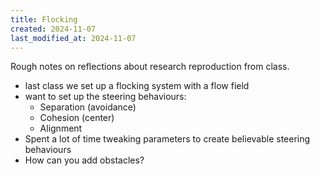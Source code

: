 ```yaml
---
title: Flocking
created: 2024-11-07
last_modified_at: 2024-11-07
---
```


<div class="overview">
Rough notes on reflections about research reproduction from class.
</div>

- last class we set up a flocking system with a flow field
- want to set up the steering behaviours:
	- Separation (avoidance)
	- Cohesion (center)
	- Alignment
- Spent a lot of time tweaking parameters to create believable steering behaviours
- How can you add obstacles?